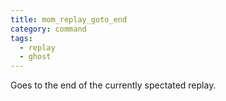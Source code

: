 ```yaml
---
title: mom_replay_goto_end
category: command
tags:
  - replay
  - ghost
---
```


Goes to the end of the currently spectated replay.